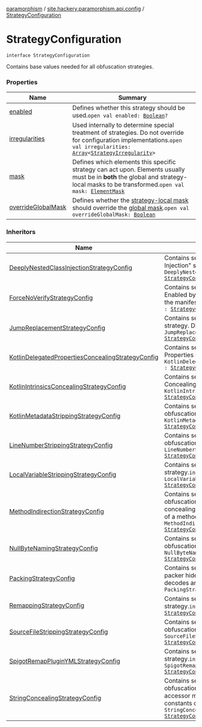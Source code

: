 [paramorphism](../../index.md) / [site.hackery.paramorphism.api.config](../index.md) / [StrategyConfiguration](./index.md)

# StrategyConfiguration

`interface StrategyConfiguration`

Contains base values needed for all obfuscation strategies.

### Properties

| Name | Summary |
|---|---|
| [enabled](enabled.md) | Defines whether this strategy should be used.`open val enabled: `[`Boolean`](https://kotlinlang.org/api/latest/jvm/stdlib/kotlin/-boolean/index.html)`?` |
| [irregularities](irregularities.md) | Used internally to determine special treatment of strategies. Do not override for configuration implementations.`open val irregularities: `[`Array`](https://kotlinlang.org/api/latest/jvm/stdlib/kotlin/-array/index.html)`<`[`StrategyIrregularity`](../-strategy-irregularity.md)`>` |
| [mask](mask.md) | Defines which elements this specific strategy can act upon. Elements usually must be in **both** the global and strategy-local masks to be transformed.`open val mask: `[`ElementMask`](../-element-mask/index.md) |
| [overrideGlobalMask](override-global-mask.md) | Defines whether the [strategy-local mask](mask.md) should override the [global mask](../-paramorphism-config/mask.md).`open val overrideGlobalMask: `[`Boolean`](https://kotlinlang.org/api/latest/jvm/stdlib/kotlin/-boolean/index.html) |

### Inheritors

| Name | Summary |
|---|---|
| [DeeplyNestedClassInjectionStrategyConfig](../../site.hackery.paramorphism.api.config.strategies.corruption/-deeply-nested-class-injection-strategy-config/index.md) | Contains settings for the "Deeply Nested Class Injection" strategy. Disabled by default.`interface DeeplyNestedClassInjectionStrategyConfig : `[`StrategyConfiguration`](./index.md) |
| [ForceNoVerifyStrategyConfig](../../site.hackery.paramorphism.api.config.strategies.corruption/-force-no-verify-strategy-config/index.md) | Contains settings for the "Force No Verify" strategy. Enabled by default when 'Main-Class' is detected in the manifest.`interface ForceNoVerifyStrategyConfig : `[`StrategyConfiguration`](./index.md) |
| [JumpReplacementStrategyConfig](../../site.hackery.paramorphism.api.config.strategies.obfuscation.flow/-jump-replacement-strategy-config/index.md) | Contains settings for the "Jump Replacement" strategy. Disabled by default.`interface JumpReplacementStrategyConfig : `[`StrategyConfiguration`](./index.md) |
| [KotlinDelegatedPropertiesConcealingStrategyConfig](../../site.hackery.paramorphism.api.config.strategies.obfuscation.kotlin/-kotlin-delegated-properties-concealing-strategy-config.md) | Contains settings for the "Kotlin Delegated Properties Concealing" strategy.`interface KotlinDelegatedPropertiesConcealingStrategyConfig : `[`StrategyConfiguration`](./index.md) |
| [KotlinIntrinsicsConcealingStrategyConfig](../../site.hackery.paramorphism.api.config.strategies.obfuscation.kotlin/-kotlin-intrinsics-concealing-strategy-config.md) | Contains settings for the "Kotlin Intrinsics Concealing" obfuscation strategy.`interface KotlinIntrinsicsConcealingStrategyConfig : `[`StrategyConfiguration`](./index.md) |
| [KotlinMetadataStrippingStrategyConfig](../../site.hackery.paramorphism.api.config.strategies.obfuscation.kotlin/-kotlin-metadata-stripping-strategy-config.md) | Contains settings for the "Kotlin Metadata Stripping" obfuscation strategy.`interface KotlinMetadataStrippingStrategyConfig : `[`StrategyConfiguration`](./index.md) |
| [LineNumberStrippingStrategyConfig](../../site.hackery.paramorphism.api.config.strategies.obfuscation.stripping/-line-number-stripping-strategy-config.md) | Contains settings for the "Line Number Stripping" obfuscation strategy.`interface LineNumberStrippingStrategyConfig : `[`StrategyConfiguration`](./index.md) |
| [LocalVariableStrippingStrategyConfig](../../site.hackery.paramorphism.api.config.strategies.obfuscation.stripping/-local-variable-stripping-strategy-config.md) | Contains settings for the "Local Variable Stripping" strategy.`interface LocalVariableStrippingStrategyConfig : `[`StrategyConfiguration`](./index.md) |
| [MethodIndirectionStrategyConfig](../../site.hackery.paramorphism.api.config.strategies.concealment/-method-indirection-strategy-config.md) | Contains settings for the "Method Indirection" obfuscation strategy. "Method Indirection" uses concealing instructions to hide the original receiver of a method call.`interface MethodIndirectionStrategyConfig : `[`StrategyConfiguration`](./index.md) |
| [NullByteNamingStrategyConfig](../../site.hackery.paramorphism.api.config.strategies.corruption/-null-byte-naming-strategy-config/index.md) | Contains settings for the "Null Byte Naming" obfuscation strategy.`interface NullByteNamingStrategyConfig : `[`StrategyConfiguration`](./index.md) |
| [PackingStrategyConfig](../../site.hackery.paramorphism.api.config.strategies.packing/-packing-strategy-config/index.md) | Contains settings for the "Packer" strategy. The packer hides all classes inside a binary blob, and decodes and loads the classes at runtime.`interface PackingStrategyConfig : `[`StrategyConfiguration`](./index.md) |
| [RemappingStrategyConfig](../../site.hackery.paramorphism.api.config.strategies.obfuscation.remapper/-remapping-strategy-config/index.md) | Contains settings for the "Remapper" obfuscation strategy.`interface RemappingStrategyConfig : `[`StrategyConfiguration`](./index.md) |
| [SourceFileStrippingStrategyConfig](../../site.hackery.paramorphism.api.config.strategies.obfuscation.stripping/-source-file-stripping-strategy-config/index.md) | Contains settings for the "Source File Stripping" obfuscation strategy.`interface SourceFileStrippingStrategyConfig : `[`StrategyConfiguration`](./index.md) |
| [SpigotRemapPluginYMLStrategyConfig](../../site.hackery.paramorphism.api.config.strategies.scenarios.spigot/-spigot-remap-plugin-y-m-l-strategy-config.md) | Contains settings for the "Spigot Remap 'plugin.yml'" strategy.`interface SpigotRemapPluginYMLStrategyConfig : `[`StrategyConfiguration`](./index.md) |
| [StringConcealingStrategyConfig](../../site.hackery.paramorphism.api.config.strategies.concealment/-string-concealing-strategy-config.md) | Contains settings for the "string concealing" obfuscation strategy. "String Concealing" uses accessor methods to hide the original string constants of a class`interface StringConcealingStrategyConfig : `[`StrategyConfiguration`](./index.md) |
